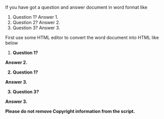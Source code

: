 If you have got a question and answer document in word format like 

1.	Question 1?
Answer 1.
2.	Question 2?
Answer 2.
3.	Question 3?
Answer 3.

First use some HTML editor to convert the word document into HTML like below

<ol start="1">
<li><strong>Question 1?</li>
</ol>
Answer 2.
<ol start="2">
<li><strong>Question 1?</li>
</ol>
Answer 3.
<ol start="3">
<li><strong>Question 3?</li>
</ol>
Answer 3.

Please do not remove Copyright information from the script.
